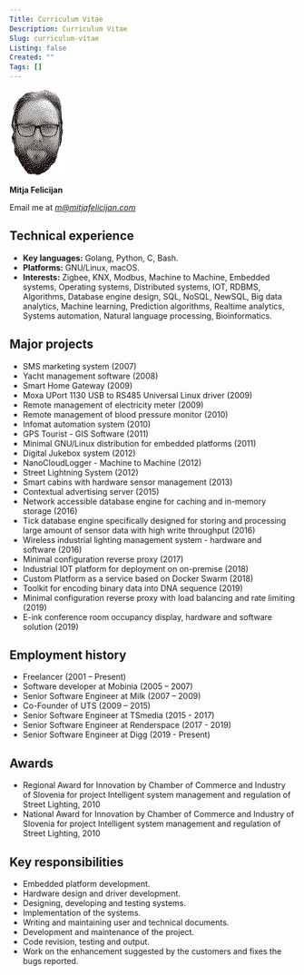 ```yaml
---
Title: Curriculum Vitae
Description: Curriculum Vitae
Slug: curriculum-vitae
Listing: false
Created: ""
Tags: []
---
```


<style>
  img {
    width: auto !important;
    left: initial !important;
    margin: initial !important;
    border: 0 !important;
  }
</style>

![Picture](/assets/cv/avatar.gif)

**Mitja Felicijan**

Email me at *[m@mitjafelicijan.com](mailto:m@mitjafelicijan.com?subject=Website+CV+Contact)*

## Technical experience

- **Key languages:** Golang, Python, C, Bash.
- **Platforms:** GNU/Linux, macOS.
- **Interests:** Zigbee, KNX, Modbus, Machine to Machine, Embedded systems, Operating systems, Distributed systems, IOT, RDBMS, Algorithms, Database engine design, SQL, NoSQL, NewSQL, Big data analytics, Machine learning, Prediction algorithms, Realtime analytics, Systems automation, Natural language processing, Bioinformatics.

## Major projects

- SMS marketing system (2007)
- Yacht management software (2008)
- Smart Home Gateway (2009)
- Moxa UPort 1130 USB to RS485 Universal Linux driver (2009)
- Remote management of electricity meter (2009)
- Remote management of blood pressure monitor (2010)
- Infomat automation system (2010)
- GPS Tourist - GIS Software (2011)
- Minimal GNU/Linux distribution for embedded platforms (2011)
- Digital Jukebox system (2012)
- NanoCloudLogger - Machine to Machine (2012)
- Street Lightning System (2012)
- Smart cabins with hardware sensor management (2013)
- Contextual advertising server (2015)
- Network accessible database engine for caching and in-memory storage (2016)
- Tick database engine specifically designed for storing and processing large amount of sensor data with high write throughput (2016)
- Wireless industrial lighting management system - hardware and software (2016)
- Minimal configuration reverse proxy (2017)
- Industrial IOT platform for deployment on on-premise (2018)
- Custom Platform as a service based on Docker Swarm (2018)
- Toolkit for encoding binary data into DNA sequence (2019)
- Minimal configuration reverse proxy with load balancing and rate limiting (2019)
- E-ink conference room occupancy display, hardware and software solution (2019)

## Employment history

- Freelancer (2001 – Present)
- Software developer at Mobinia (2005 – 2007)
- Senior Software Engineer at Milk (2007 – 2009)
- Co-Founder of UTS (2009 – 2015)
- Senior Software Engineer at TSmedia (2015 - 2017)
- Senior Software Engineer at Renderspace (2017 - 2019)
- Senior Software Engineer at Digg (2019 - Present)

## Awards

- Regional Award for Innovation by Chamber of Commerce and Industry of Slovenia for project Intelligent system management and regulation of Street Lighting, 2010
- National Award for Innovation by Chamber of Commerce and Industry of Slovenia for project Intelligent system management and regulation of Street Lighting, 2010

## Key responsibilities

- Embedded platform development.
- Hardware design and driver development.
- Designing, developing and testing systems.
- Implementation of the systems.
- Writing and maintaining user and technical documents.
- Development and maintenance of the project.
- Code revision, testing and output.
- Work on the enhancement suggested by the customers and fixes the bugs reported.
